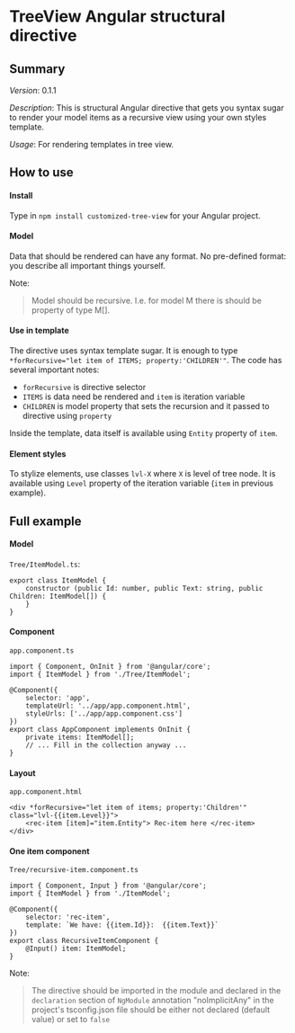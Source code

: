 # TreeView Angular structural directive 
## Summary
_Version_: 0.1.1

_Description_: This is structural Angular directive that gets you syntax sugar to render your model items as a recursive view using your own styles template.

_Usage_: For rendering templates in tree view.

## How to use
#### Install
Type in `npm install customized-tree-view` for your Angular project.

#### Model
Data that should be rendered can have any format. No pre-defined format: you describe all important things yourself.

Note: 
> Model should be recursive. I.e. for model M there is should be property of type M[]. 

#### Use in template
The directive uses syntax template sugar. It is enough to type `*forRecursive="let item of ITEMS; property:'CHILDREN'"`. The code has several important notes:

* `forRecursive` is directive selector
* `ITEMS` is data need be rendered and `item` is iteration variable
* `CHILDREN` is model property that sets the recursion and it passed to directive using `property`

Inside the template, data itself is available using `Entity` property of `item`.

#### Element styles
To stylize elements, use classes `lvl-X` where `X` is level of tree node. It is available using `Level` property of the iteration variable (`item` in previous example).


## Full example
#### Model
`Tree/ItemModel.ts`:

```
export class ItemModel {
    constructor (public Id: number, public Text: string, public Children: ItemModel[]) {
    }
}
```

#### Component
`app.component.ts`

```
import { Component, OnInit } from '@angular/core';
import { ItemModel } from './Tree/ItemModel';
     
@Component({
    selector: 'app',
    templateUrl: '../app/app.component.html',
    styleUrls: ['../app/app.component.css']
})
export class AppComponent implements OnInit { 
    private items: ItemModel[];
    // ... Fill in the collection anyway ...
}
```

#### Layout
`app.component.html`

```
<div *forRecursive="let item of items; property:'Children'" class="lvl-{{item.Level}}">
    <rec-item [item]="item.Entity"> Rec-item here </rec-item>
</div>
```

#### One item component
`Tree/recursive-item.component.ts`

```
import { Component, Input } from '@angular/core';
import { ItemModel } from './ItemModel';

@Component({
    selector: 'rec-item',
    template: `We have: {{item.Id}}:  {{item.Text}}`
})
export class RecursiveItemComponent {
    @Input() item: ItemModel;
}
```

Note:
> The directive should be imported in the module and declared in the `declaration` section of `NgModule` annotation
> "noImplicitAny" in the project's tsconfig.json file should be either not declared (default value) or set to `false`